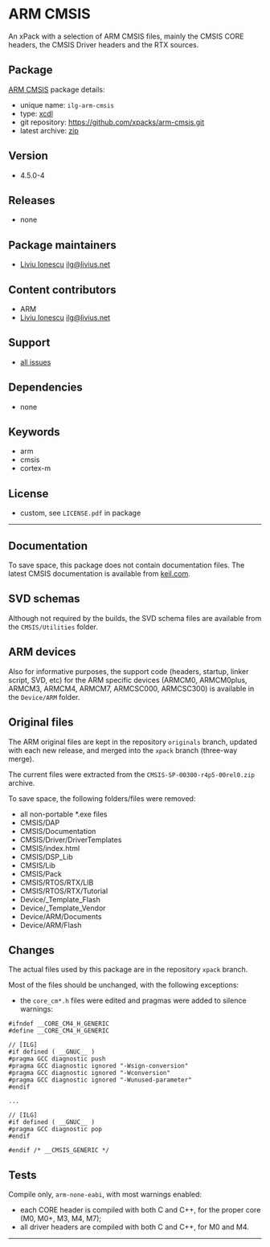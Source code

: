 # ARM CMSIS

An xPack with a selection of ARM CMSIS files, mainly the CMSIS CORE headers, the CMSIS Driver headers and the RTX sources.

## Package

[ARM CMSIS](https://github.com/xpacks/arm-cmsis) package details:

* unique name: `ilg-arm-cmsis`
* type: [xcdl](http://xcdl.github.io)
* git repository: https://github.com/xpacks/arm-cmsis.git
* latest archive: [zip](https://github.com/xpacks/arm-cmsis/archive/xpack.zip)

## Version

* 4.5.0-4

## Releases

* none

## Package maintainers

* [Liviu Ionescu](http://liviusdotnet.worldpress.com) <ilg@livius.net>

## Content contributors

* ARM
* [Liviu Ionescu](http://liviusdotnet.worldpress.com) <ilg@livius.net>

## Support

* [all issues](https://github.com/xpacks/arm-cmsis/issues)

## Dependencies

* none

## Keywords

* arm
* cmsis
* cortex-m

## License

* custom, see `LICENSE.pdf` in package

--- 
## Documentation

To save space, this package does not contain documentation files. The latest CMSIS documentation is available from [keil.com](http://www.keil.com/cmsis).

## SVD schemas

Although not required by the builds, the SVD schema files are available from the `CMSIS/Utilities` folder.

## ARM devices

Also for informative purposes, the support code (headers, startup, linker script, SVD, etc) for the ARM specific devices (ARMCM0, ARMCM0plus, ARMCM3, ARMCM4, ARMCM7, ARMCSC000, ARMCSC300) is available in the `Device/ARM` folder.

## Original files

The ARM original files are kept in the repository `originals` branch, updated with each new release, and merged into the `xpack` branch (three-way merge).

The current files were extracted from the `CMSIS-SP-00300-r4p5-00rel0.zip` archive.

To save space, the following folders/files were removed:

* all non-portable *.exe files
* CMSIS/DAP
* CMSIS/Documentation
* CMSIS/Driver/DriverTemplates
* CMSIS/index.html
* CMSIS/DSP_Lib
* CMSIS/Lib
* CMSIS/Pack
* CMSIS/RTOS/RTX/LIB
* CMSIS/RTOS/RTX/Tutorial
* Device/\_Template\_Flash
* Device/\_Template\_Vendor
* Device/ARM/Documents
* Device/ARM/Flash

## Changes

The actual files used by this package are in the repository `xpack` branch.

Most of the files should be unchanged, with the following exceptions:

* the `core_cm*.h` files were edited and pragmas were added to silence warnings:

```
#ifndef __CORE_CM4_H_GENERIC
#define __CORE_CM4_H_GENERIC

// [ILG]
#if defined ( __GNUC__ )
#pragma GCC diagnostic push
#pragma GCC diagnostic ignored "-Wsign-conversion"
#pragma GCC diagnostic ignored "-Wconversion"
#pragma GCC diagnostic ignored "-Wunused-parameter"
#endif

...

// [ILG]
#if defined ( __GNUC__ )
#pragma GCC diagnostic pop
#endif

#endif /* __CMSIS_GENERIC */

```

## Tests

Compile only, `arm-none-eabi`, with most warnings enabled:

* each CORE header is compiled with both C and C++, for the proper core (M0, M0+, M3, M4, M7);
* all driver headers are compiled with both C and C++, for M0 and M4.


--- 
